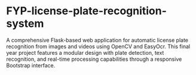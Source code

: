 # FYP-license-plate-recognition-system
A comprehensive Flask-based web application for automatic license plate recognition from images and videos using OpenCV and EasyOcr. This final year project features a modular design with plate detection, text recognition, and real-time processing capabilities through a responsive Bootstrap interface.
